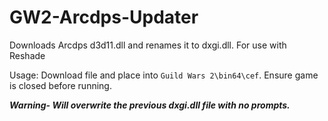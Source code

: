 # GW2-Arcdps-Updater
Downloads Arcdps d3d11.dll and renames it to dxgi.dll. For use with Reshade

Usage:
Download file and place into `Guild Wars 2\bin64\cef`. Ensure game is closed before running.

***Warning- Will overwrite the previous dxgi.dll file with no prompts.***
